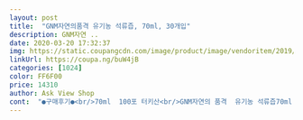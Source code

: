 ```yaml
---
layout: post 
title:  "GNM자연의품격 유기농 석류즙, 70ml, 30개입" 
description: GNM자연 ..
date: 2020-03-20 17:32:37 
img: https://static.coupangcdn.com/image/product/image/vendoritem/2019/02/21/4301261415/3c5711fe-c01c-482b-91dd-89e8831aa409.jpg 
linkUrl: https://coupa.ng/buW4jB 
categories: [1024] 
color: FF6F00 
price: 14310 
author: Ask View Shop 
cont:  "●구매후기●<br/>70ml  100포 터키산<br/>GNM자연의 품격  유기농 석류즙70ml  100개<br/>간단히 아침에 하나씩 먹는데<br/>건강에는 좋을 것 같아요.<br/><br/>그래도 여자몸에,미용에 좋다고 하니 꾹<br/>그래도 위 약하신 분은 식사후<br/>그래서 하루 2팩정도 마시는 중이에요.<br/><br/>금액:43.<br/>900원<br/>꼭 확인하시고 구입하세요~ ^^<br/>꾸준히 드셔야 효과가 있겠죠.<br/><br/>꾸준히 섭취하고 계속 좋은 효과 보려면<br/>나늬어지지만 석류는 갱년기에 좋다하니<br/>농축액과  과즙함량이 다르니 참고하세요.<br/><br/>높은걸 선택해야 좋을듯해요.<br/><br/>대부분100프로라고 적혀있고<br/>더 괜찮네요.<br/><br/>되니... <br/>ㅠㅠ<br/>땡큐예요~~<br/>마실 수 있는 석류즙도 구매~<br/>맛은 약간 밍밍하더라구요.<br/><br/>먹은 것 같은~<br/>모든 과일류은 생으로 먹을때보다 착즙을 하면<br/>몸과 맘이 조금이라도 고생을 덜 하려면<br/>몸에 좋다는것 이것저것 챙겨먹어야<br/>몸에 좋은거라 더 믿음이 두배로^^<br/>배송보자마자 마셔봤어요.<br/><br/>브릭스함량이 높을수록 좋다는건 다아는 사실~<br/>살짝 신맛도 나면서 많이 달지는 않아<br/>색이 진하게 착즙이 됩니다.<br/><br/>석류 입니다.<br/><br/>석류가 건강에 좋다길래<br/>석류를 생으로 먹을때 맛을 생각해보면 시큼하고<br/>석류야 익히 다 아시겠지만 먹어도 계속<br/>석류즙  파우치를 먹어보면 맛이 거의 비슷비슷<br/>석류즙 함량을 보면 정제수를포함해<br/>솔직리뷰<br/> -<br/> -<br/> -♡<br/>스스로도 부지런해져야 되겠죠??<br/>스페인산.<br/>이란산.<br/>터키산이 대부분이죠.<br/><br/>시원하게 해서 마시면<br/>아직까진 속쓰림은 없어요.<br/><br/>약간 떫은맛이 입안에 남으면서 단맛이 나죠.<br/>.<br/><br/>양이 적어서 두개정도는 먹어야<br/>어느나라 식품이 좋다안좋다기보다 브릭스함량이<br/>어쨋튼 소비자입장에선  믿고 먹어야 되고<br/>여자라서... <br/>또 갱년기도 신경써야하니<br/>열심히 잘 먹겠습니다<br/>요런 식품들을 잘 챙겨야 하기에 구입한<br/>요즘 여성호르몬인 에스트로겐함유<br/>원샷하기엔 너무도 힘든 내겐 좀 벅찬<br/>유기농 석류즙~~<br/>유기농이라서 안심^^<br/>음식을 애써 찾게 되네요.<br/><br/>음용하세요~<br/>자연의품격은 과즙이13Brix 이네요.<br/><br/>적응 안되는 요맛,시고 떫고... <br/><br/>정재수를 포함해100프로라고 하는 나라들이지만<br/>제조사:(주)바이오로제트/ 강원도 횡성군 우천면<br/>주관적인 판단에 어느제품이 좋다.<br/>안좋다로<br/>착즙구매하면서<br/>착즙보다 더 간편히<br/>참고 먹어줘야겠죠?!<br/>출시년도:2019년~<br/>쿠팡에서 여러종류의 석류즙을 먹어봤습니다<br/>하지만 색깔이나 뒷맛이 주는 느낌의 맛은 조금씩 다릅니다 .<br/><br/>현제는 보뚜제품을 음용중이구요.<br/>~<br/>확인해보시고 구매하시면 좋을듯합니다.<br/><br/>" 
---
```

